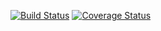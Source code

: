 [![Build Status](https://travis-ci.org/MatissJA/ToffCMS-Backend-API.svg?branch=master)](https://travis-ci.org/MatissJA/ToffCMS-Backend-API)
[![Coverage Status](https://coveralls.io/repos/MatissJA/ToffCMS-Backend-API/badge.png)](https://coveralls.io/r/MatissJA/ToffCMS-Backend-API)
